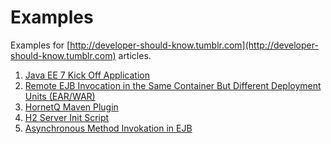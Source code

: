 Examples
========

Examples for [http://developer-should-know.tumblr.com](http://developer-should-know.tumblr.com) articles.

1. [Java EE 7 Kick Off Application](https://github.com/evgeniy-khist/blog/tree/master/url-shortener-example)
2. [Remote EJB Invocation in the Same Container But Different Deployment Units (EAR/WAR)](https://github.com/evgeniy-khist/blog/tree/master/remote-ejb-invocation)
3. [HornetQ Maven Plugin](https://github.com/evgeniy-khist/examples/tree/master/hornetq-maven-plugin)
4. [H2 Server Init Script](https://github.com/evgeniy-khist/examples/tree/master/h2-server-init-script)
5. [Asynchronous Method Invokation in EJB](https://github.com/evgeniy-khist/examples/tree/master/asynchronous-ejb)
